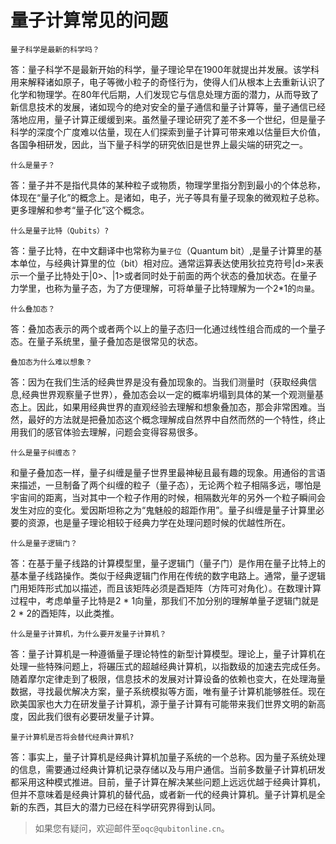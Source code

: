# 量子计算常见的问题





    量子科学是最新的科学吗？


答：量子科学不是最新开始的科学，量子理论早在1900年就提出并发展。该学科用来解释诸如原子，电子等微小粒子的奇怪行为，使得人们从根本上去重新认识了化学和物理学。在80年代后期，人们发现它与信息处理方面的潜力，从而导致了新信息技术的发展，诸如现今的绝对安全的量子通信和量子计算等，量子通信已经落地应用，量子计算正缓缓到来。虽然量子理论研究了差不多一个世纪，但是量子科学的深度个广度难以估量，现在人们探索到量子计算可带来难以估量巨大价值，各国争相研发，因此，当下量子科学的研究依旧是世界上最尖端的研究之一。

    什么是量子？

答：量子并不是指代具体的某种粒子或物质，物理学里指分割到最小的个体总称，体现在“量子化”的概念上。是诸如，电子，光子等具有量子现象的微观粒子总称。更多理解和参考“量子化”这个概念。

    什么是量子比特（Qubits）?
答：量子比特，在中文翻译中也常称为`量子位`（Quantum bit）,是量子计算里的基本单位，与经典计算里的位（bit）相对应。通常运算表达使用狄拉克符号|d>来表示一个量子比特处于|0>、|1>或者同时处于前面的两个状态的叠加状态。在量子力学里，也称为量子态，为了方便理解，可将单量子比特理解为一个2*1的`向量`。

    什么叠加态？
答：叠加态表示的两个或者两个以上的量子态归一化通过线性组合而成的一个量子态。在量子系统里，量子叠加态是很常见的状态。


    叠加态为什么难以想象？

答：因为在我们生活的经典世界是没有叠加现象的。当我们测量时（获取经典信息,经典世界观察量子世界），叠加态会以一定的概率坍塌到具体的某一个观测量基态上。因此，如果用经典世界的直观经验去理解和想象叠加态，那会非常困难。当然，最好的方法就是把叠加态这个概念理解成自然界中自然而然的一个特性，终止用我们的感官体验去理解，问题会变得容易很多。

    什么是量子纠缠态？
和量子叠加态一样，量子纠缠是量子世界里最神秘且最有趣的现象。用通俗的言语来描述，一旦制备了两个纠缠的粒子（量子态），无论两个粒子相隔多远，哪怕是宇宙间的距离，当对其中一个粒子作用的时候，相隔数光年的另外一个粒子瞬间会发生对应的变化。爱因斯坦称之为“鬼魅般的超距作用”。量子纠缠是量子计算里必要的资源，也是量子理论相较于经典力学在处理问题时候的优越性所在。

    什么是量子逻辑门？

答：在基于量子线路的计算模型里，量子逻辑门（量子门）是作用在量子比特上的基本量子线路操作。类似于经典逻辑门作用在传统的数字电路上。通常，量子逻辑门用矩阵形式加以描述，而且该矩阵必须是酉矩阵（方阵可对角化）。在数理计算过程中，考虑单量子比特是2 * 1向量，那我们不加分别的理解单量子逻辑门就是 2 * 2的酉矩阵，以此类推。

    什么是量子计算机，为什么要开发量子计算机？

答：量子计算机是一种遵循量子理论特性的新型计算模型。理论上，量子计算机在处理一些特殊问题上，将碾压式的超越经典计算机，以指数级的加速去完成任务。随着摩尔定律走到了极限，信息技术的发展对计算设备的依赖也变大，在处理海量数据，寻找最优解决方案，量子系统模拟等方面，唯有量子计算机能够胜任。现在欧美国家也大力在研发量子计算机，源于量子计算有可能带来我们世界文明的新高度，因此我们很有必要研发量子计算。

    量子计算机是否将会替代经典计算机?

答：事实上，量子计算机是经典计算机加量子系统的一个总称。因为量子系统处理的信息，需要通过经典计算机记录存储以及与用户通信。当前多数量子计算机研发都采用这种模式推进。目前，量子计算在解决某些问题上远远优越于经典计算机，但并不意味着是经典计算机的替代品，或者新一代的经典计算机。量子计算机是全新的东西，其巨大的潜力已经在科学研究界得到认同。


> 如果您有疑问，欢迎邮件至`oqc@qubitonline.cn`。
